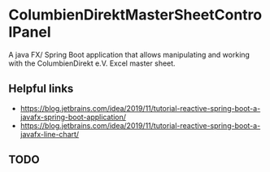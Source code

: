 # ColumbienDirektMasterSheetControlPanel
A java FX/ Spring Boot application that allows manipulating and working with the ColumbienDirekt e.V. Excel master sheet. 

## Helpful links
- https://blog.jetbrains.com/idea/2019/11/tutorial-reactive-spring-boot-a-javafx-spring-boot-application/ 
- https://blog.jetbrains.com/idea/2019/11/tutorial-reactive-spring-boot-a-javafx-line-chart/

## TODO

